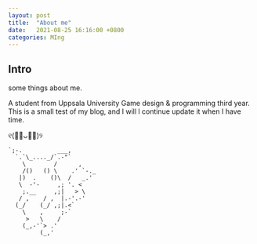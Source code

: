```yaml
---
layout: post
title:  "About me"
date:   2021-08-25 16:16:00 +0800
categories: MIng
---
```

## Intro
some things about me.  

A student from Uppsala University Game design & programming third year.  
This is a small test of my blog, and I will l continue update it when I have time. 

୧(﹒︠ᴗ﹒︡)୨

    `;-.          ___,  
      `.`\_...._/`.-"`
        \        /      ,
        /()   () \    .' `-._
       |)  .    ()\  /   _.'
       \  -'-     ,; '. <
        ;.__     ,;|   > \
       / ,    / ,  |.-'.-'
      (_/    (_/ ,;|.<`
        \    ,     ;-`
         >   \    /
        (_,-'`> .'
             (_,'